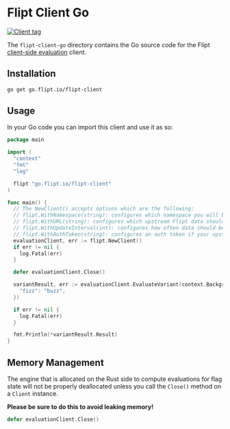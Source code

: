 <!-- Last published: Wed Jan  3 14:22:05 UTC 2024 -->
# Flipt Client Go

[![Client tag](https://img.shields.io/github/v/tag/flipt-io/flipt-client-go?label=latest)](https://github.com/flipt-io/flipt-client-go)

The `flipt-client-go` directory contains the Go source code for the Flipt [client-side evaluation](https://www.flipt.io/docs/integration/client) client.

## Installation

```bash
go get go.flipt.io/flipt-client
```

## Usage

In your Go code you can import this client and use it as so:

```go
package main

import (
  "context"
  "fmt"
  "log"

  flipt "go.flipt.io/flipt-client"
)

func main() {
  // The NewClient() accepts options which are the following:
  // flipt.WithNamespace(string): configures which namespace you will be making evaluations on
  // flipt.WithURL(string): configures which upstream Flipt data should be fetched from
  // flipt.WithUpdateInterval(int): configures how often data should be fetched from the upstream
  // flipt.WithAuthToken(string): configures an auth token if your upstream Flipt instance requires it
  evaluationClient, err := flipt.NewClient()
  if err != nil {
    log.Fatal(err)
  }

  defer evaluationClient.Close()

  variantResult, err := evaluationClient.EvaluateVariant(context.Background(), "flag1", "someentity", map[string]string{
    "fizz": "buzz",
  })

  if err != nil {
    log.Fatal(err)
  }

  fmt.Println(*variantResult.Result)
}
```

## Memory Management

The engine that is allocated on the Rust side to compute evaluations for flag state will not be properly deallocated unless you call the `Close()` method on a `Client` instance.

**Please be sure to do this to avoid leaking memory!**

```go
defer evaluationClient.Close()
```
